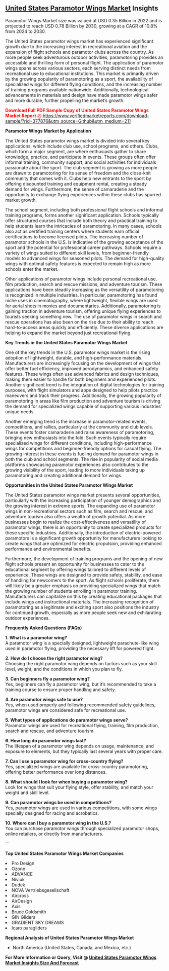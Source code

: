 <h2><a href="https://www.verifiedmarketreports.com/download-sample/?rid=377876&amp;utm_source=Github&amp;utm_medium=211" target="_blank">United States Paramotor Wings Market</a> Insights</h2><p>Paramotor Wings Market size was valued at USD 0.35 Billion in 2022 and is projected to reach USD 0.78 Billion by 2030, growing at a CAGR of 10.8% from 2024 to 2030.</p><p><p>The United States paramotor wings market has experienced significant growth due to the increasing interest in recreational aviation and the expansion of flight schools and paramotor clubs across the country. As more people seek adventurous outdoor activities, paramotoring provides an accessible and thrilling form of personal flight. The application of paramotor wings spans across various sectors, each serving distinct needs from recreational use to educational institutions. This market is primarily driven by the growing popularity of paramotoring as a sport, the availability of specialized wings for different flying conditions, and the increasing number of training programs available nationwide. Additionally, technological advancements in materials and design have made paramotor wings safer and more durable, further propelling the market’s growth. <p><span class=""><span style="color: #ff0000;"><strong>Download Full PDF Sample Copy of United States Paramotor Wings Market Report</strong> @ </span><a href="https://www.verifiedmarketreports.com/download-sample/?rid=377876&amp;utm_source=Github&amp;utm_medium=211" target="_blank">https://www.verifiedmarketreports.com/download-sample/?rid=377876&amp;utm_source=Github&amp;utm_medium=211</a></span></p></p><p><b>Paramotor Wings Market by Application</b></p><p>The United States paramotor wings market is divided into several key applications, which include club use, school programs, and others. Clubs, which form a major segment, are where enthusiasts gather to share knowledge, practice, and participate in events. These groups often offer informal training, community support, and social activities for individuals passionate about the sport. The club segment is growing as more people are drawn to paramotoring for its sense of freedom and the close-knit community that comes with it. Clubs help new entrants to the sport by offering discounted training and equipment rental, creating a steady demand for wings. Furthermore, the sense of camaraderie and the opportunity to exchange flying experiences within these clubs has spurred market growth.<p>The school segment, including both professional flight schools and informal training programs, forms another significant application. Schools typically offer structured courses that include both theory and practical training to help students learn the intricacies of paramotoring. In many cases, schools also act as certified training centers where students earn official certifications to become licensed pilots. The increasing number of paramotor schools in the U.S. is indicative of the growing acceptance of the sport and the potential for professional career pathways. Schools require a variety of wings suited to different skill levels, from beginner-friendly models to advanced wings for seasoned pilots. The demand for high-quality wings with optimal safety features is expected to remain high as more schools enter the market.<p>Other applications of paramotor wings include personal recreational use, film production, search and rescue missions, and adventure tourism. These applications have been steadily increasing as the versatility of paramotoring is recognized in multiple industries. In particular, paramotoring has found niche uses in cinematography, where lightweight, flexible wings are used for aerial shots in movies and documentaries. Additionally, paramotoring is gaining traction in adventure tourism, offering unique flying experiences to tourists seeking something new. The use of paramotor wings in search and rescue operations has also been on the rise due to their ability to reach hard-to-access areas quickly and efficiently. These diverse applications are helping to expand the market beyond just recreational flying.<p><b>Key Trends in the United States Paramotor Wings Market</b></p><p>One of the key trends in the U.S. paramotor wings market is the rising adoption of lightweight, durable, and high-performance materials. Manufacturers are increasingly focusing on the development of wings that offer better fuel efficiency, improved aerodynamics, and enhanced safety features. These wings often use advanced fabrics and design techniques, making them easier to handle for both beginners and experienced pilots. Another significant trend is the integration of digital technologies for training purposes, with flight simulators and apps designed to help pilots practice maneuvers and track their progress. Additionally, the growing popularity of paramotoring in areas like film production and adventure tourism is driving the demand for specialized wings capable of supporting various industries’ unique needs.<p>Another emerging trend is the increase in paramotor-related events, competitions, and rallies, particularly at the community and club levels. These events foster camaraderie and raise awareness of paramotoring, bringing new enthusiasts into the fold. Such events typically require specialized wings for different conditions, including high-performance wings for competitions and beginner-friendly options for casual flying. The growing interest in these events is fueling demand for paramotor wings in both the club and school segments. The rise in popularity of social media platforms showcasing paramotor experiences also contributes to the growing visibility of the sport, leading to more individuals taking up paramotoring and creating additional demand for wings.<p><b>Opportunities in the United States Paramotor Wings Market</b></p><p>The United States paramotor wings market presents several opportunities, particularly with the increasing participation of younger demographics and the growing interest in extreme sports. The expanding use of paramotor wings in non-recreational sectors such as film, search and rescue, and adventure tourism also offers a wealth of growth potential. As more businesses begin to realize the cost-effectiveness and versatility of paramotor wings, there is an opportunity to create specialized products for these specific industries. Additionally, the introduction of electric-powered paramotors is a significant growth opportunity for manufacturers looking to create wings that are optimized for electric propulsion, providing enhanced performance and environmental benefits. <p>Furthermore, the development of training programs and the opening of new flight schools present an opportunity for businesses to cater to the educational segment by offering wings tailored to different levels of experience. These wings are designed to provide safety, stability, and ease of handling for newcomers to the sport. As flight schools proliferate, there will likely be a greater emphasis on providing specialized wings that match the growing number of students enrolling in paramotor training. Manufacturers can capitalize on this by creating educational packages that include wings and instructional materials. The increasing recognition of paramotoring as a legitimate and exciting sport also positions the industry for continued growth, especially as more people seek new and exhilarating outdoor experiences.<p><b>Frequently Asked Questions (FAQs)</b></p><p><b>1. What is a paramotor wing?</b><br> A paramotor wing is a specially designed, lightweight parachute-like wing used in paramotor flying, providing the necessary lift for powered flight.</p><p><b>2. How do I choose the right paramotor wing?</b><br> Choosing the right paramotor wing depends on factors such as your skill level, weight, and the conditions in which you plan to fly.</p><p><b>3. Can beginners fly a paramotor wing?</b><br> Yes, beginners can fly a paramotor wing, but it’s recommended to take a training course to ensure proper handling and safety.</p><p><b>4. Are paramotor wings safe to use?</b><br> Yes, when used properly and following recommended safety guidelines, paramotor wings are considered safe for recreational use.</p><p><b>5. What types of applications do paramotor wings serve?</b><br> Paramotor wings are used for recreational flying, training, film production, search and rescue, and adventure tourism.</p><p><b>6. How long do paramotor wings last?</b><br> The lifespan of a paramotor wing depends on usage, maintenance, and exposure to elements, but they typically last several years with proper care.</p><p><b>7. Can I use a paramotor wing for cross-country flying?</b><br> Yes, specialized wings are available for cross-country paramotoring, offering better performance over long distances.</p><p><b>8. What should I look for when buying a paramotor wing?</b><br> Look for wings that suit your flying style, offer stability, and match your weight and skill level.</p><p><b>9. Can paramotor wings be used in competitions?</b><br> Yes, paramotor wings are used in various competitions, with some wings specially designed for racing and acrobatics.</p><p><b>10. Where can I buy a paramotor wing in the U.S.?</b><br> You can purchase paramotor wings through specialized paramotor shops, online retailers, or directly from manufacturers.</p>```</p><p><strong>Top United States Paramotor Wings Market Companies</strong></p><div data-test-id=""><p><li>Pro Design</li><li> Ozone</li><li> ADVANCE</li><li> Niviuk</li><li> Dudek</li><li> NOVA Vertriebsgesellschaft</li><li> Aircross</li><li> AirDesign</li><li> Axis</li><li> Bruce Goldsmith</li><li> GIN Gliders</li><li> GRADIENT SKY DREAMS</li><li> Icaro paragliders</li></p><div><strong>Regional Analysis of&nbsp;United States Paramotor Wings Market</strong></div><ul><li dir="ltr"><p dir="ltr">North America&nbsp;(United States, Canada, and Mexico, etc.)</p></li></ul><p><strong>For More Information or Query, Visit @&nbsp;</strong><strong><a href="https://www.verifiedmarketreports.com/product/paramotor-wings-market/?utm_source=Github&amp;utm_medium=211" target="_blank">United States Paramotor Wings Market Insights Size And Forecast</a></strong></p></div>
